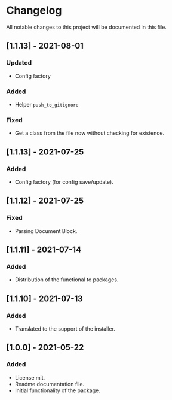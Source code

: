 # ChangelogAll notable changes to this project will be documented in this file.## [1.1.13] - 2021-08-01### Updated- Config factory### Added- Helper `push_to_gitignore`### Fixed- Get a class from the file now without checking for existence.## [1.1.13] - 2021-07-25### Added- Config factory (for config save/update).## [1.1.12] - 2021-07-25### Fixed- Parsing Document Block.## [1.1.11] - 2021-07-14### Added- Distribution of the functional to packages.## [1.1.10] - 2021-07-13### Added- Translated to the support of the installer.## [1.0.0] - 2021-05-22### Added- License mit.- Readme documentation file.- Initial functionality of the package.